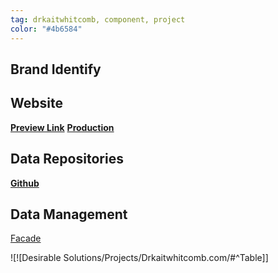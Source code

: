 ```yaml
---
tag: drkaitwhitcomb, component, project
color: "#4b6584"
---
```

## Brand Identify
## Website

[**Preview Link**](https://drkaitwhitcomb-vercel.com)
[**Production**](https://drkaitwhitcomb.com)

## Data Repositories
[**Github**](https://github.com/desirablesolutions/drkaitwhitcomb)

## Data Management
[Facade](https://sso.drkaitwhitcomb.com)

![![Desirable Solutions/Projects/Drkaitwhitcomb.com/#^Table]]